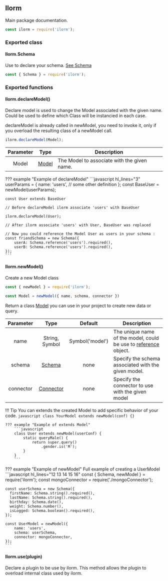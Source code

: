 ## Ilorm
Main package documentation.
```javascript
const ilorm = require('ilorm');
```

### Exported class
#### Ilorm.Schema
Use to declare your schema. [See Schema](../schema)
```javascript
const { Schema } = require('ilorm');
```

### Exported functions
#### Ilorm.declareModel()
Declare model is used to change the Model associated with the given name. Could be used
to define which Class will be instancied in each case.

declareModel is already called in newModel, you need to invoke it, only if you overload
the resulting class of a newModel call.
```javascript
ilorm.declareModel(Model);
```

| Parameter        | Type    | Description              |
|:----------------:|:-------:| ------------------------ |
| Model | [Model](../model) | The Model to associate with the given name. |

??? example "Example of declareModel"
    ```javascript hl_lines="3"
    userParams = {
       name: 'users',
       // some other definition
    };
    const BaseUser = newModel(userParams);
    
    const User extends BaseUser
    
    // Before declareModel ilorm associate 'users' with BaseUser
        
    ilorm.declareModel(User);
    
    // After ilorm associate 'users' with User, BaseUser was replaced
    
    // Now you could reference the Model User as users in your schema :
    const friendSchema = new Schema({
        userA: Schema.reference('users').required(),
        userB: Schema.reference('users').required(),
    });
    ```

#### Ilorm.newModel()
Create a new Model class
```javascript
const { newModel } = require('ilorm');

const Model = newModel({ name, schema, connector })
```
Return a class [Model](../model) you can use in your project to create new data or query.

| Parameter        | Type    | Default | Description              |
|:----------------:|:-------:|:-------:| ------------------------ |
| name | String, Symbol | Symbol('model') | The unique name of the model, could be use to [reference](../schemaFields) object. |
| schema | [Schema](../schema) | none | Specify the schema associated with the given model. |
| connector | [Connector](../../connectors/intro) | none | Specify the connector to use with the given model |

!!! Tip
    You can extends the created Model to add specific behavior of your code.
    ```javascript
    class YourModel extends newModel(conf) {}
    ```
    
    ??? example "Example of extends Model"
        ```javascript
        class User extends newModel(userConf) {
            static queryMale() {
                return super.query()
                    .gender.is('M');
            }
        }
        ```

??? example "Example of newModel"
    Full example of creating a UserModel
    ```javascript hl_lines="12 13 14 15 16"
    const { Schema, newModel } = require('ilorm');
    const mongoConnector = require('./mongoConnector');

    const userSchema = new Schema({
      firstName: Schema.string().required(),
      lastName: Schema.string().required(),
      birthday: Schema.date(),
      weight: Schema.number(),
      isLogged: Schema.boolean().required(),
    });
    
    const UserModel = newModel({
        name: 'users',
        schema: userSchema,
        connector: mongoConnector,
    });
    ```
#### Ilorm.use(plugin)
Declare a plugin to be use by ilorm. This method allows the plugin to overload internal class used by ilorm.


